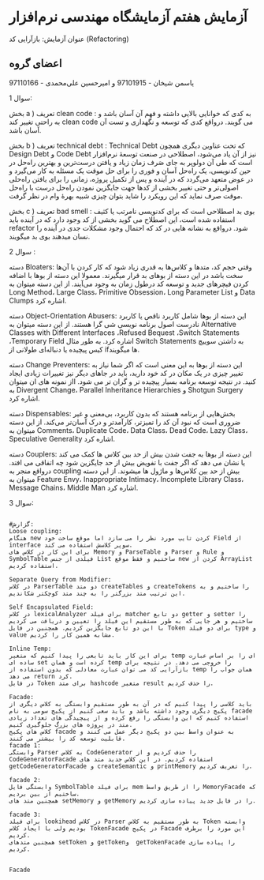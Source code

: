 
 # آزمایش هفتم آزمایشگاه مهندسی نرم‌افزار
عنوان آزمایش:
بازآرایی کد (Refactoring) 
 ## اعضای گروه
 یاسمن شیخان - 97101915 و امیرحسین علی‌محمدی - 97110166
 
 
سوال 1:

بخش a ) تعریف clean code : به کدی که خوانایی بالایی داشته و فهم آن آسان باشد و به راحتی تغییر کند clean code می گویند. درواقع کدی که توسعه و نگهداری و تست آن آسان باشد.

بخش b ) تعریف technical debt : Technical Debt که تحت عناوین دیگری همچون Design Debt و Code Debt نیز از آن یاد می‌شود، اصطلاحی در صنعت توسعهٔ نرم‌افزار است که طی آن دولوپر به جای صَرف زمان زیاد و یافتن درست‌ترین و بهترین راه‌حل در حین کدنویسی، یک راه‌حل آسان و فوری را برای حل موقت یک مسئله به کار می‌گیرد و در عوض متعهد می‌گردد که در آینده و پس از تکمیل پروژه، زمانی را برای یافتن راه‌حلی اصولی‌تر و حتی تغییر بخشی از کد‌ها جهت جایگزین نمودن راه‌حل درست با راه‌حل موقت صرف نماید که این رویکرد را شاید بتوان چیزی شبیه بهره‌ٔ وام در نظر گرفت.

بخش c ) تعریف bad smell : بوی بد اصطلاحی است که برای کدنویسی نامرتب یا کثیف استفاده شده است، این اصطلاح می گوید بخشی از کد وجود دارد که در آینده باید refactor شود. درواقع به نشانه هایی در کد که احتمال وجود مشکلات جدی در آینده را نسان میدهند بوی بد میگویند.

سوال 2 :

دسته Bloaters:
وقتی حجم کد، متدها و کلاس‌ها به قدری زیاد شود که کار کردن با آن‌ها سخت باشد در این دسته از بوهای بد قرار میگیرند. معمولا این دسته‌ از بوها با اضافه کردن فیچرهای جدید و توسعه کد درطول زمان به وجود می‌آیند. 
از این دسته میتوان به Long Method، Large Class، Primitive Obsession، Long Parameter List و Data Clumps اشاره کرد.



دسته Object-Orientation Abusers:
این دسته از بوها شامل کاربرد ناقص یا کاربرد نادرست اصول برنامه نویسی شی گرا هستند.
از این دسته میتوان به Alternative Classes with Different Interfaces ،Refused Bequest ،Switch Statements ،Temporary Field اشاره کرد. به طور مثال Switch Statements به داشتن سوییچ کیس پیچیده یا دنباله‌ای طولانی از ifها میگویند.


دسته Change Preventers:
این دسته از بوها به این معنی است که اگر شما نیاز به تغییر چیزی در یک مکان در کد خود دارید، باید در جاهای دیگر نیز تغییرات زیادی ایجاد کنید. در نتیجه توسعه برنامه بسیار پیچیده تر و گران تر می شود. ااز نمونه های ان میتوان به Divergent Change،
Parallel Inheritance Hierarchies و 
Shotgun Surgery اشاره کرد.


دسته Dispensables:
بخش‌هایی از برنامه هستند که بدون کاربرد، بی‌معنی و غیر ضروری است که نبود آن کد را تمیزتر، کارآمدتر و درک آسان‌تر می‌کند.
از این دسته میتوان به Comments، Duplicate Code، Data Class، Dead Code، Lazy Class، Speculative Generality اشاره کرد.

دسته Couplers:
این دسته از بوها به جفت شدن بیش از حد بین کلاس ها کمک می کند یا نشان می دهد که اگر جفت با تفویض بیش از حد جایگزین شود چه اتفاقی می افتد. درواقع منجر به coupling بیش از حد بین کلاس‌ها و ماژول ها میشوند. از این دسته میتوان به Feature Envy، Inappropriate Intimacy، Incomplete Library Class، Message Chains، Middle Man اشاره کرد.


سوال 3:

~~~~~~~~~~~~~~~~~~~~~~~~~~~~~~~~~~

#گزارش:
Loose coupling: 
هنگام new کردن تایپ مورد نظر را می سازد اما موقع ساخت خود Field از interface سوپر کلاسش استفاده می کند. 
برای این کار در کلاس های Memory و ParseTable و Parser و Rule و SymbolTable فیلدی از جنس List ساختیم و فقط موقع new کردن از ArrayList استفاده کردیم.

Separate Query from Modifier:
در کلاس ParserTable دو متد createTables و createTokens را ساختیم و به این ترتیب متد بزرگتر را به چند متد کوچکتر شکاندیم.

Self Encapsulated Field:
در کلاس lexicalAnalyzer برای فیلد matcher دو تابع getter و setter را ساختیم و هر جایی که به طور مستقیم این فیلد را تعیین و دریافت می کردیم با این دو تابع جایگزین کردیم. همچنین در فایل Token برای دو فیلد type و value مشابه همین کار را کردیم.

Inline Temp:
برای این کار باید تابعی را پیدا کنیم که متغیر temp ای را بر اساس عبارت ساده ای set کرده است و همان temp را خروجی می دهد. در نتیجه برای بازآرایی کد می توان عبارت معادلی که بدون استفاده از temp همان جواب را می دهد return کرد.
در فایل Token برای متد hashcode متغیر result را حذف کردیم.

Facade:
باید کلاسی را پیدا کنیم که در آن به طور مستقیم وابستگی به کلاس دیگری از پکیج دیگری وجود داشته باشد و باید سعی کنیم از پکیج سومی به نام facade استفاده کنیم که این وابستگی را رفع کرده و از پیچیدگی های تعداد زیادی متد در پروژه های بزرگ جلوگیری کنیم. 
کلاس های پکیج facade به عنوان واسط بین دو پکیج دیگر عمل می کنند و قابلیت توسعه کد را بیشتر می کنند.
facade 1:
وابستگی Parser به کلاس CodeGenerator را حذف کردیم و از CodeGeneratorFacade استفاده کردیم. در این کلاس جدید متد های getCodeGeneratorFacade و createSemantic و printMemory را تعریف کردیم.

facade 2:
وابستگی فایل SymbolTable برای فیلد mem را از طریق واسط MemoryFacade که ساختیم از بین بردیم. 
همچنین متد های setMemory و getMemory را در فایل جدید پیاده سازی کردیم.

facade 3:
برای فیلد lookihead در کلاس Parser به طور مستقیم به کلاس Token وابسته بودیم ولی با ایجاد کلاس TokenFacade در پکیج Facade این مورد را برطرف کردیم.
همچنین متدهای setToken و getTokenو  getTokenFacade را پیاده سازی کردیم.


Facade 
